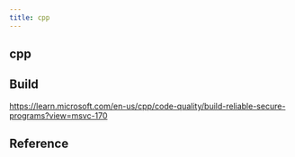 ```yaml
---
title: cpp
---
```


## cpp


## Build 
https://learn.microsoft.com/en-us/cpp/code-quality/build-reliable-secure-programs?view=msvc-170


## Reference
